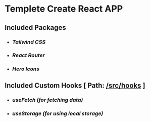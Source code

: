 # **Templete Create React APP**

## **Included Packages**
* ### ***Tailwind CSS***
* ### ***React Router***
* ### ***Hero Icons***


## **Included Custom Hooks [ Path: [/src/hooks](https://github.com/Muhammad-Nafis-Abdullah/templete-react-app/tree/master/src/hooks) ]**
* ### ***useFetch (for fetching data)***
* ### ***useStorage (for using local storage)***